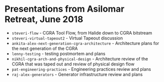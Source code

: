 # Presentations from Asilomar Retreat, June 2018

* `steveri-flow` - CGRA Tool Flow, from Halide down to CGRA bitstream
* `steveri-virtual-tapeout2` - Virtual Tapeout discussion
* `ankita-alex-next-generation-cgra-architecture` - Architecture plans for the next generation of the CGRA
* `lenny-testing` - testing postmortem and plans
* `nikhil-cgra-arch-and-physical-design` - Architecture review of the CGRA that was taped out and review of physical design flow
* `pat-engineering-practices` - Engineering practices review and plans
* `raj-alex-generators` - Generator infrastructure review and plans
